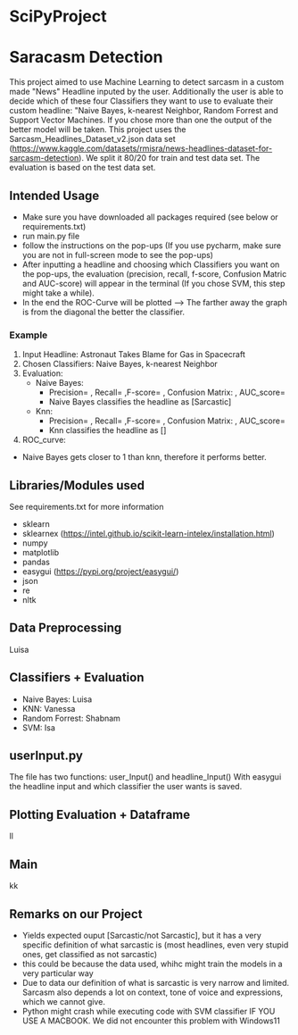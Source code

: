 # SciPyProject
# Saracasm Detection
This project aimed to use Machine Learning to detect sarcasm in a custom made "News" Headline inputed by the user. 
Additionally the user is able to decide which of these four Classifiers they want to use to evaluate their custom headline: "Naive Bayes, k-nearest Neighbor, Random Forrest and Support Vector Machines. 
If you chose more than one the output of the better model will be taken.
This project uses the Sarcasm_Headlines_Dataset_v2.json data set (https://www.kaggle.com/datasets/rmisra/news-headlines-dataset-for-sarcasm-detection). We split it 80/20 for train and test data set.
The evaluation is based on the test data set. 

## Intended Usage

- Make sure you have downloaded all packages required (see below or requirements.txt)
- run main.py file
- follow the instructions on the pop-ups (If you use pycharm, make sure you are not in full-screen mode to see the pop-ups)
- After inputting a headline and choosing which Classifiers you want on the pop-ups, the evaluation (precision, recall, f-score, Confusion Matric and AUC-score) will appear in the terminal (If you chose SVM, this step might take a while).
- In the end the ROC-Curve will be plotted --> The farther away the graph is from the diagonal the better the classifier.
  
### Example

1. Input Headline: Astronaut Takes Blame for Gas in Spacecraft
2. Chosen Classifiers: Naive Bayes, k-nearest Neighbor
3. Evaluation:
      - Naive Bayes:
        - Precision= , Recall= ,F-score= , Confusion Matrix: , AUC_score=
        - Naive Bayes classifies the headline as [Sarcastic]
      - Knn:
        - Precision= , Recall= ,F-score= , Confusion Matrix: , AUC_score=
        - Knn classifies the headline as []
4. ROC_curve:
  - Naive Bayes gets closer to 1 than knn, therefore it performs better.
  
## Libraries/Modules used
See requirements.txt for more information
- sklearn
- sklearnex (https://intel.github.io/scikit-learn-intelex/installation.html)
- numpy
- matplotlib
- pandas
- easygui (https://pypi.org/project/easygui/)
- json
- re
- nltk

## Data Preprocessing 
Luisa

## Classifiers + Evaluation

- Naive Bayes: Luisa
- KNN: Vanessa
- Random Forrest: Shabnam
- SVM: Isa

## userInput.py
The file has two functions: user_Input() and headline_Input()
With easygui the headline input and which classifier the user wants is saved.


## Plotting Evaluation + Dataframe
ll

## Main
kk

## Remarks on our Project

- Yields expected ouput [Sarcastic/not Sarcastic], but it has a very specific definition of what sarcastic is (most headlines, even very stupid ones, get classified as not sarcastic)
- this could be because the data used, whihc might train the models in a very particular way
- Due to data our definition of what is sarcastic is very narrow and limited. Sarcasm also depends a lot on context, tone of voice and expressions, which we cannot give.
- Python might crash while executing code with SVM classifier IF YOU USE A MACBOOK. We did not encounter this problem with Windows11

